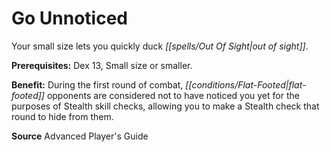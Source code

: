 ﻿---
cssclass: [feats]

---
# Go Unnoticed

Your small size lets you quickly duck _[[spells/Out Of Sight|out of sight]]_.

**Prerequisites:** Dex 13, Small size or smaller.

**Benefit:** During the first round of combat, _[[conditions/Flat-Footed|flat-footed]]_ opponents are considered not to have noticed you yet for the purposes of Stealth skill checks, allowing you to make a Stealth check that round to hide from them.

**Source** Advanced Player's Guide